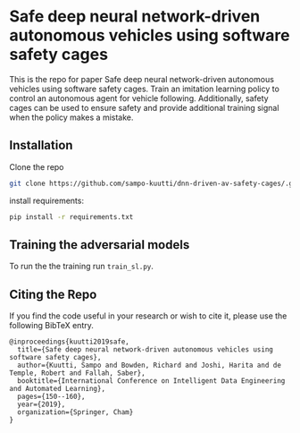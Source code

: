 # Safe deep neural network-driven autonomous vehicles using software safety cages

This is the repo for paper Safe deep neural network-driven autonomous vehicles using software safety cages. 
Train an imitation learning policy to control an autonomous agent for vehicle following. 
Additionally, safety cages can be used to ensure safety and provide additional training signal when the policy
makes a mistake.


## Installation
Clone the repo

```bash
git clone https://github.com/sampo-kuutti/dnn-driven-av-safety-cages/.git
```

install requirements:
```bash
pip install -r requirements.txt
```

## Training the adversarial models


To run the the training run `train_sl.py`.

## Citing the Repo

If you find the code useful in your research or wish to cite it, please use the following BibTeX entry.

```text
@inproceedings{kuutti2019safe,
  title={Safe deep neural network-driven autonomous vehicles using software safety cages},
  author={Kuutti, Sampo and Bowden, Richard and Joshi, Harita and de Temple, Robert and Fallah, Saber},
  booktitle={International Conference on Intelligent Data Engineering and Automated Learning},
  pages={150--160},
  year={2019},
  organization={Springer, Cham}
}
```